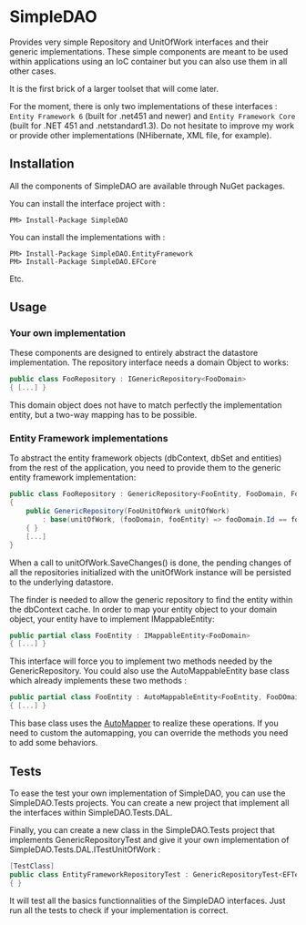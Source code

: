 # SimpleDAO

Provides very simple Repository and UnitOfWork interfaces and their generic implementations. These simple components are meant to be used within applications using an IoC container but you can also use them in all other cases.

It is the first brick of a larger toolset that will come later.

For the moment, there is only two implementations of these interfaces : `Entity Framework 6` (built for .net451 and newer) and `Entity Framework Core` (built for .NET 451 and .netstandard1.3). Do not hesitate to improve my work or provide other implementations (NHibernate, XML file, for example).

## Installation

All the components of SimpleDAO are available through NuGet packages.

You can install the interface project with :

    PM> Install-Package SimpleDAO
		
You can install the implementations with :

    PM> Install-Package SimpleDAO.EntityFramework
    PM> Install-Package SimpleDAO.EFCore
		
Etc.

## Usage

### Your own implementation

These components are designed to entirely abstract the datastore implementation. The repository interface needs a domain Object to works:

```cs
public class FooRepository : IGenericRepository<FooDomain>
{ [...] }
```

This domain object does not have to match perfectly the implementation entity, but a two-way mapping has to be possible.
		
### Entity Framework implementations

To abstract the entity framework objects (dbContext, dbSet and entities) from the rest of the application, you need to provide them to the generic entity framework implementation:

```cs
public class FooRepository : GenericRepository<FooEntity, FooDomain, FooUnitOfWork, FooDbContext>
{
    public GenericRepository(FooUnitOfWork unitOfWork)
        : base(unitOfWork, (fooDomain, fooEntity) => fooDomain.Id == fooEntity.Id)
    { }
    [...]
}
```

When a call to unitOfWork.SaveChanges() is done, the pending changes of all the repositories initialized with the unitOfWork instance will be persisted to the underlying datastore.
		
The finder is needed to allow the generic repository to find the entity within the dbContext cache. In order to map your entity object to your domain object, your entity have to implement IMappableEntity:

```cs
public partial class FooEntity : IMappableEntity<FooDomain>
{ [...] }
```

This interface will force you to implement two methods needed by the GenericRepository. You could also use the AutoMappableEntity base class which already implements these two methods :
	
```cs
public partial class FooEntity : AutoMappableEntity<FooEntity, FooDOmain>
{ [...] }
```
		
This base class uses the [AutoMapper](https://github.com/AutoMapper/AutoMapper) to realize these operations. If you need to custom the automapping, you can override the methods you need to add some behaviors.
		
## Tests

To ease the test your own implementation of SimpleDAO, you can use the SimpleDAO.Tests projects. You can create a new project that implement all the interfaces within SimpleDAO.Tests.DAL. 

Finally, you can create a new class in the SimpleDAO.Tests project that implements GenericRepositoryTest and give it your own implementation of SimpleDAO.Tests.DAL.ITestUnitOfWork :

```cs
[TestClass]
public class EntityFrameworkRepositoryTest : GenericRepositoryTest<EFTestUnitOfWork>
{ }
```
		
It will test all the basics functionnalities of the SimpleDAO interfaces. Just run all the tests to check if your implementation is correct.